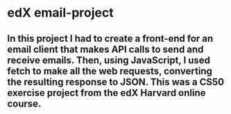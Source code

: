 # edX email-project

## In this project I had to create a front-end for an email client that makes API calls to send and receive emails. Then, using JavaScript, I used fetch to make all the web requests, converting the resulting response to JSON. This was a CS50 exercise project from the edX Harvard online course.
